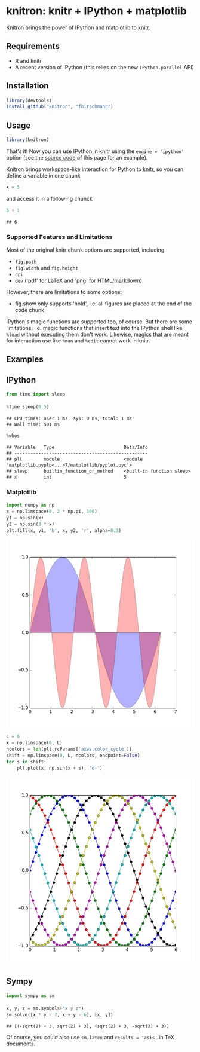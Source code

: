 # knitron: knitr + IPython + matplotlib

Knitron brings the power of IPython and matplotlib to [knitr](http://yihui.name/knitr/).


## Requirements

- R and knitr
- A recent version of IPython (this relies on the new `IPython.parallel` API)

## Installation

```r
library(devtools)
install_github("knitron", "fhirschmann")
```

## Usage

```r
library(knitron)
```

That's it! Now you can use IPython in knitr using the `engine = 'ipython'` option
(see the [source code](https://raw.githubusercontent.com/fhirschmann/knitron/master/README.Rmd)
of this page for an example).

Knitron brings workspace-like interaction for Python to knitr, so you can define
a variable in one chunk


```python
x = 5
```

and access it in a following chunck


```python
5 + 1
```

```
## 6
```

### Supported Features and Limitations

Most of the original knitr chunk options are supported, including

- `fig.path`
- `fig.width` and `fig.height`
- `dpi`
- `dev` ('pdf' for LaTeX and 'png' for HTML/markdown)

However, there are limitations to some options:

- fig.show only supports 'hold', i.e. all figures are placed at the end of the code chunk

IPython's magic functions are supported too, of course. But there are
some limitations, i.e. magic functions that insert text into the IPython
shell like `%load` without executing them don't work. Likewise, magics
that are meant for interaction use like `%man` and `%edit` cannot work in
knitr.

## Examples

## IPython


```python
from time import sleep

%time sleep(0.5)
```

```
## CPU times: user 1 ms, sys: 0 ns, total: 1 ms
## Wall time: 501 ms
```


```python
%whos
```

```
## Variable   Type                          Data/Info
## --------------------------------------------------
## plt        module                        <module 'matplotlib.pyplo<...>7/matplotlib/pyplot.pyc'>
## sleep      builtin_function_or_method    <built-in function sleep>
## x          int                           5
```

### Matplotlib


```python
import numpy as np
x = np.linspace(0, 2 * np.pi, 100)
y1 = np.sin(x)
y2 = np.sin(3 * x)
plt.fill(x, y1, 'b', x, y2, 'r', alpha=0.3)
```


![plot of chunk example1](figure/example1-1.png) 


```python
L = 6
x = np.linspace(0, L)
ncolors = len(plt.rcParams['axes.color_cycle'])
shift = np.linspace(0, L, ncolors, endpoint=False)
for s in shift:
    plt.plot(x, np.sin(x + s), 'o-')
```


![plot of chunk example2](figure/example2-1.png) 

## Sympy


```python
import sympy as sm

x, y, z = sm.symbols("x y z")
sm.solve([x * y - 7, x + y - 6], [x, y])
```

```
## [(-sqrt(2) + 3, sqrt(2) + 3), (sqrt(2) + 3, -sqrt(2) + 3)]
```

Of course, you could also use `sm.latex` and `results = 'asis'` in
TeX documents.

